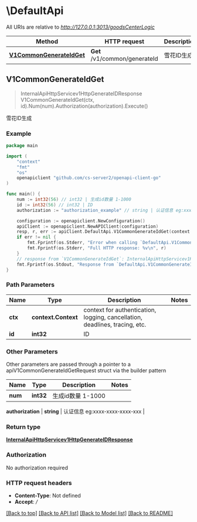 # \DefaultApi

All URIs are relative to *http://127.0.0.1:3013/goodsCenterLogic*

Method | HTTP request | Description
------------- | ------------- | -------------
[**V1CommonGenerateIdGet**](DefaultApi.md#V1CommonGenerateIdGet) | **Get** /v1/common/generateId | 雪花ID生成



## V1CommonGenerateIdGet

> InternalApiHttpServicev1HttpGenerateIDResponse V1CommonGenerateIdGet(ctx, id).Num(num).Authorization(authorization).Execute()

雪花ID生成



### Example

```go
package main

import (
	"context"
	"fmt"
	"os"
	openapiclient "github.com/cs-server2/openapi-client-go"
)

func main() {
	num := int32(56) // int32 | 生成id数量 1-1000
	id := int32(56) // int32 | ID
	authorization := "authorization_example" // string | 认证信息 eg:xxxx-xxxx-xxxx-xxx (optional)

	configuration := openapiclient.NewConfiguration()
	apiClient := openapiclient.NewAPIClient(configuration)
	resp, r, err := apiClient.DefaultApi.V1CommonGenerateIdGet(context.Background(), id).Num(num).Authorization(authorization).Execute()
	if err != nil {
		fmt.Fprintf(os.Stderr, "Error when calling `DefaultApi.V1CommonGenerateIdGet``: %v\n", err)
		fmt.Fprintf(os.Stderr, "Full HTTP response: %v\n", r)
	}
	// response from `V1CommonGenerateIdGet`: InternalApiHttpServicev1HttpGenerateIDResponse
	fmt.Fprintf(os.Stdout, "Response from `DefaultApi.V1CommonGenerateIdGet`: %v\n", resp)
}
```

### Path Parameters


Name | Type | Description  | Notes
------------- | ------------- | ------------- | -------------
**ctx** | **context.Context** | context for authentication, logging, cancellation, deadlines, tracing, etc.
**id** | **int32** | ID | 

### Other Parameters

Other parameters are passed through a pointer to a apiV1CommonGenerateIdGetRequest struct via the builder pattern


Name | Type | Description  | Notes
------------- | ------------- | ------------- | -------------
 **num** | **int32** | 生成id数量 1-1000 | 

 **authorization** | **string** | 认证信息 eg:xxxx-xxxx-xxxx-xxx | 

### Return type

[**InternalApiHttpServicev1HttpGenerateIDResponse**](InternalApiHttpServicev1HttpGenerateIDResponse.md)

### Authorization

No authorization required

### HTTP request headers

- **Content-Type**: Not defined
- **Accept**: */*

[[Back to top]](#) [[Back to API list]](../README.md#documentation-for-api-endpoints)
[[Back to Model list]](../README.md#documentation-for-models)
[[Back to README]](../README.md)

